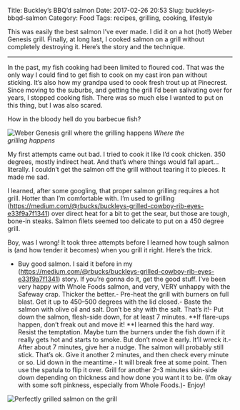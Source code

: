 Title: Buckley’s BBQ’d salmon
Date: 2017-02-26 20:53
Slug: buckleys-bbqd-salmon
Category: Food
Tags: recipes, grilling, cooking, lifestyle

This was easily the best salmon I’ve ever made. I did it on a hot (hot!) Weber Genesis grill. Finally, at long last, I cooked salmon on a grill without completely destroying it. Here’s the story and the technique.

---

In the past, my fish cooking had been limited to floured cod. That was the only way I could find to get fish to cook on my cast iron pan without sticking. It’s also how my grandpa used to cook fresh trout up at Pinecrest. Since moving to the suburbs, and getting the grill I’d been salivating over for years, I stopped cooking fish. There was so much else I wanted to put on this thing, but I was also scared.

How in the bloody hell do you barbecue fish?

![Weber Genesis grill where the grilling happens]({static}/images/098bd-1qpq_iczkhwatleszf3ryhg.jpeg)
*Where the grilling happens*

My first attempts came out bad. I tried to cook it like I’d cook chicken. 350 degrees, mostly indirect heat. And that’s where things would fall apart… literally. I couldn’t get the salmon off the grill without tearing it to pieces. It made me sad.

I learned, after some googling, that proper salmon grilling requires a hot grill. Hotter than I’m comfortable with. I’m used to grilling (https://medium.com/@rbucks/buckleys-grilled-cowboy-rib-eyes-e33f9a7f1341) over direct heat for a bit to get the sear, but those are tough, bone-in steaks. Salmon filets seemed too delicate to put on a 450 degree grill.

Boy, was I wrong! It took three attempts before I learned how tough salmon is (and how tender it becomes) when you grill it right. Here’s the trick.

- Buy good salmon. I said it before in my (https://medium.com/@rbucks/buckleys-grilled-cowboy-rib-eyes-e33f9a7f1341) story. If you’re gonna do it, get the good stuff. I’ve been very happy with Whole Foods salmon, and very, VERY unhappy with the Safeway crap. Thicker the better.- Pre-heat the grill with burners on full blast. Get it up to 450–500 degrees with the lid closed.- Baste the salmon with olive oil and salt. Don’t be shy with the salt. That’s it!- Put down the salmon, flesh-side down, for at least 7 minutes. **If flare-ups happen, don’t freak out and move it! **I learned this the hard way. Resist the temptation. Maybe turn the burners under the fish down if it really gets hot and starts to smoke. But don’t move it early. It’ll wreck it.- After about 7 minutes, give her a nudge. The salmon will probably still stick. That’s ok. Give it another 2 minutes, and then check every minute or so. Lid down in the meantime.- It will break free at some point. Then use the spatula to flip it over. Grill for another 2–3 minutes skin-side down depending on thickness and how done you want it to be. (I’m okay with some soft pinkness, especially from Whole Foods.)- Enjoy!

![Perfectly grilled salmon on the grill]({static}/images/eaf38-16tobadmlxou5rgybbcbtka.jpeg)
